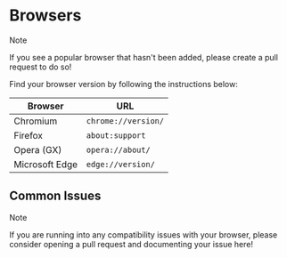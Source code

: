 # Browsers

> [!NOTE]
> If you see a popular browser that hasn't been added, please create a pull request to do so!

Find your browser version by following the instructions below:

<table>
  <thead>
    <tr>
      <th>Browser</th>
      <th>URL</th>
    </tr>
  </thead>
  <tbody>
    <tr>
      <td>Chromium</td>
      <td><code>chrome://version/</code></td>
    </tr>
    <tr>
      <td>Firefox</td>
      <td><code>about:support</code></td>
    </tr>
    <tr>
      <td>Opera (GX)</td>
      <td><code>opera://about/</code></td>
    </tr>
    <tr>
      <td>Microsoft Edge</td>
      <td><code>edge://version/</code></td>
    </tr>
  </tbody>
</table>

## Common Issues

> [!NOTE]
> If you are running into any compatibility issues with your browser, please consider opening 
> a pull request and documenting your issue here!
